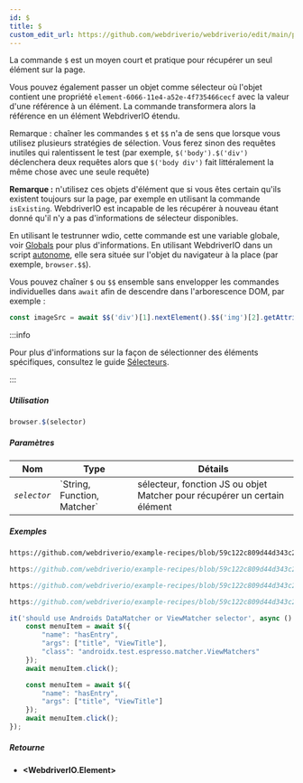 ```yaml
---
id: $
title: $
custom_edit_url: https://github.com/webdriverio/webdriverio/edit/main/packages/webdriverio/src/commands/browser/$.ts
---
```


La commande `$` est un moyen court et pratique pour récupérer un seul élément sur la page.

Vous pouvez également passer un objet comme sélecteur où l'objet contient une propriété `element-6066-11e4-a52e-4f735466cecf`
avec la valeur d'une référence à un élément. La commande transformera alors la référence en un élément WebdriverIO étendu.

Remarque : chaîner les commandes `$` et `$$` n'a de sens que lorsque vous utilisez plusieurs stratégies de sélection. Vous ferez sinon
des requêtes inutiles qui ralentissent le test (par exemple, `$('body').$('div')` déclenchera deux requêtes alors que
`$('body div')` fait littéralement la même chose avec une seule requête)

__Remarque :__ n'utilisez ces objets d'élément que si vous êtes certain qu'ils existent toujours sur la
page, par exemple en utilisant la commande `isExisting`. WebdriverIO est incapable de les récupérer à nouveau étant donné
qu'il n'y a pas d'informations de sélecteur disponibles.

En utilisant le testrunner wdio, cette commande est une variable globale, voir [Globals](https://webdriver.io/docs/api/globals)
pour plus d'informations. En utilisant WebdriverIO dans un script [autonome](https://webdriver.io/docs/setuptypes#standalone-mode),
elle sera située sur l'objet du navigateur à la place (par exemple, `browser.$$`).

Vous pouvez chaîner `$` ou `$$` ensemble sans envelopper les commandes individuelles dans `await` afin
de descendre dans l'arborescence DOM, par exemple :

```js
const imageSrc = await $$('div')[1].nextElement().$$('img')[2].getAttribute('src')
```

:::info

Pour plus d'informations sur la façon de sélectionner des éléments spécifiques, consultez le guide [Sélecteurs](/docs/selectors).

:::

##### Utilisation

```js
browser.$(selector)
```

##### Paramètres

<table>
  <thead>
    <tr>
      <th>Nom</th><th>Type</th><th>Détails</th>
    </tr>
  </thead>
  <tbody>
    <tr>
      <td><code><var>selector</var></code></td>
      <td>`String, Function, Matcher`</td>
      <td>sélecteur, fonction JS ou objet Matcher pour récupérer un certain élément</td>
    </tr>
  </tbody>
</table>

##### Exemples

```html reference title="example.html" useHTTPS
https://github.com/webdriverio/example-recipes/blob/59c122c809d44d343c231bde2af7e8456c8f086c/queryElements/example.html
```

```js reference title="singleElements.js" useHTTPS
https://github.com/webdriverio/example-recipes/blob/59c122c809d44d343c231bde2af7e8456c8f086c/queryElements/singleElements.js#L9-L10
```

```js reference title="singleElements.js" useHTTPS
https://github.com/webdriverio/example-recipes/blob/59c122c809d44d343c231bde2af7e8456c8f086c/queryElements/singleElements.js#L16-L25
```

```js reference title="singleElements.js" useHTTPS
https://github.com/webdriverio/example-recipes/blob/59c122c809d44d343c231bde2af7e8456c8f086c/queryElements/singleElements.js#L42-L46
```

```js title="$.js"
it('should use Androids DataMatcher or ViewMatcher selector', async () => {
    const menuItem = await $({
        "name": "hasEntry",
        "args": ["title", "ViewTitle"],
        "class": "androidx.test.espresso.matcher.ViewMatchers"
    });
    await menuItem.click();

    const menuItem = await $({
        "name": "hasEntry",
        "args": ["title", "ViewTitle"]
    });
    await menuItem.click();
});
```

##### Retourne

- **&lt;WebdriverIO.Element&gt;**